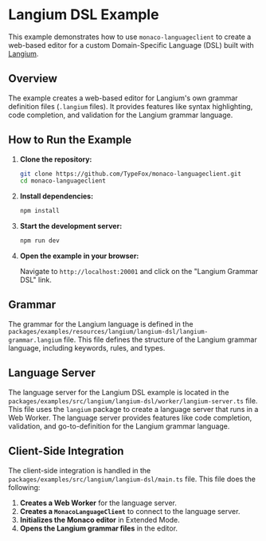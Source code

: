 # Langium DSL Example

This example demonstrates how to use `monaco-languageclient` to create a web-based editor for a custom Domain-Specific Language (DSL) built with [Langium](https://langium.org/).

## Overview

The example creates a web-based editor for Langium's own grammar definition files (`.langium` files). It provides features like syntax highlighting, code completion, and validation for the Langium grammar language.

## How to Run the Example

1.  **Clone the repository:**

    ```bash
    git clone https://github.com/TypeFox/monaco-languageclient.git
    cd monaco-languageclient
    ```

2.  **Install dependencies:**

    ```bash
    npm install
    ```

3.  **Start the development server:**

    ```bash
    npm run dev
    ```

4.  **Open the example in your browser:**

    Navigate to `http://localhost:20001` and click on the "Langium Grammar DSL" link.

## Grammar

The grammar for the Langium language is defined in the `packages/examples/resources/langium/langium-dsl/langium-grammar.langium` file. This file defines the structure of the Langium grammar language, including keywords, rules, and types.

## Language Server

The language server for the Langium DSL example is located in the `packages/examples/src/langium/langium-dsl/worker/langium-server.ts` file. This file uses the `langium` package to create a language server that runs in a Web Worker. The language server provides features like code completion, validation, and go-to-definition for the Langium grammar language.

## Client-Side Integration

The client-side integration is handled in the `packages/examples/src/langium/langium-dsl/main.ts` file. This file does the following:

1.  **Creates a Web Worker** for the language server.
2.  **Creates a `MonacoLanguageClient`** to connect to the language server.
3.  **Initializes the Monaco editor** in Extended Mode.
4.  **Opens the Langium grammar files** in the editor.
